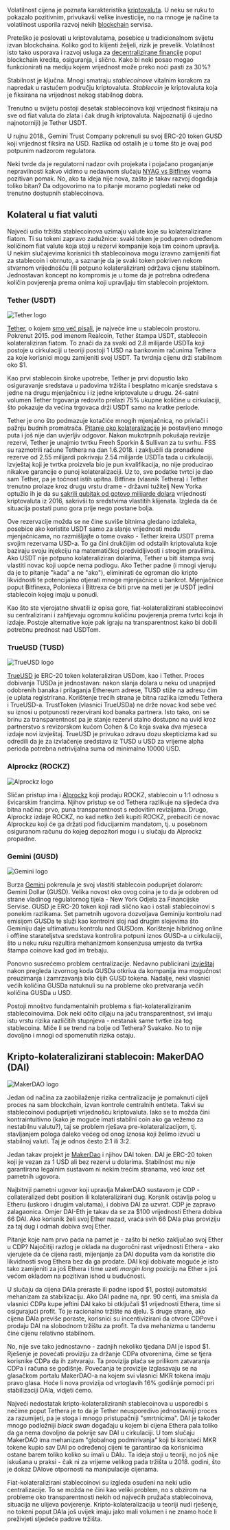 Volatilnost cijena je poznata karakteristika [kriptovaluta](https://bitfalls.com/hr/2017/08/20/cryptocurrency/). U neku se ruku to pokazalo pozitivnim, privukavši velike investicije, no na mnoge je načine ta volatilnost usporila razvoj nekih [blockchain](https://bitfalls.com/hr/2017/08/20/blockchain-explained-blockchain-works/) servisa.

Preteško je poslovati u kriptovalutama, posebice u tradicionalnom svijetu izvan blockchaina. Koliko god to klijenti željeli, rizik je prevelik. Volatilnost isto tako usporava i razvoj usluga za [decentralizirane financije](https://bitfalls.com/hr/tag/defi/) poput blockchain kredita, osiguranja, i slično. Kako bi neki posao mogao funkcionirati na mediju kojem vrijednost može preko noći pasti za 30%?

Stabilnost je ključna. Mnogi smatraju _stablecoinove_ vitalnim korakom za napredak u rastućem području kriptovaluta. _Stablecoin_ je kriptovaluta koja je fiksirana na vrijednost nekog stabilnog dobra.

Trenutno u svijetu postoji desetak stablecoinova koji vrijednost fiksiraju na sve od fiat valuta do zlata i čak drugih kriptovaluta. Najpoznatiji (i ujedno najnotorniji) je Tether USDT.

U rujnu 2018., Gemini Trust Company pokrenuli su svoj ERC-20 token GUSD koji vrijednost fiksira na USD. Razlika od ostalih je u tome što je ovaj pod potpunim nadzorom regulatora.

Neki tvrde da je regulatorni nadzor ovih projekata i pojačano proganjanje nepravilnosti kakvo vidimo u nedavnom slučaju [NYAG vs Bitfinex](https://www.youtube.com/watch?v=UjQjq1eWqCc) veoma pozitivan pomak. No, ako ta ideja nije nova, zašto je takav razvoj događaja toliko bitan? Da odgovorimo na to pitanje moramo pogledati neke od trenutno dostupnih stablecoinova.

## Kolateral u fiat valuti

Najveći udio tržišta stablecoinova uzimaju valute koje su kolateralizirane fiatom. Ti su tokeni zapravo zadužnice: svaki token je podupren određenom količinom fiat valute koja stoji u rezervi kompanije koja tim coinom upravlja. U nekim slučajevima korisnici tih stablecoinova mogu izravno zamijeniti fiat za stablecoin i obrnuto, a saznanje da je svaki token pokriven nekom stvarnom vrijednošću (ili potpuno kolateraliziran) održava cijenu stabilnom. Jednostavan koncept no kompromis je u tome da je potrebna određena količin povjerenja prema onima koji upravljaju tim stablecoin projektom.

### Tether (USDT)

![Tether logo](https://bitfalls.com/wp-content/uploads/2018/10/tether.png)

[Tether](https://tether.to), o kojem [smo već pisali](https://bitfalls.com/hr/2017/10/21/the-curious-tale-of-tethers/), je najveće ime u stablecoin prostoru. Pokrenut 2015. pod imenom Realcoin, Tether štampa USDT, stablecoin kolateraliziran fiatom. To znači da za svaki od 2.8 milijarde USDTa koji postoje u cirkulaciji u teoriji postoji 1 USD na bankovnim računima Tethera za koje korisnici mogu zamijeniti svoj USDT. Ta tvrdnja cijenu drži stabilnom oko $1.

Kao prvi stablecoin široke upotrebe, Tether je prvi dopustio lako osiguravanje sredstava u padovima tržišta i besplatno micanje sredstava s jedne na drugu mjenjačnicu i iz jedne kriptovalute u drugu. 24-satni volumen Tether trgovanja redovito prelazi 75% ukupne količine u cirkulaciji, što pokazuje da većina trgovaca drži USDT samo na kratke periode.

Tether je ono što podmazuje kotačiće mnogih mjenjačnica, no privlači i pažnju budnih promatrača. [Pitanje oko kolateralizacije](https://bitfalls.com/hr/2017/10/21/the-curious-tale-of-tethers/) je postavljeno mnogo puta i još nije dan uvjerljiv odgovor. Nakon mukotrpnih pokušaja revizije rezervi, Tether je unajmio tvrtku Freeh Sporkin & Sullivan za tu svrhu. FSS su razmotrili račune Tethera na dan 1.6.2018. i zaključili da pronađene rezerve od 2.55 milijardi pokrivaju 2.54 milijarde USDTa tada u cirkulaciji. Izvještaj koji je tvrtka proizvela bio je pun kvalifikacija, no nije producirao nikakve garancije o punoj kolateralizaciji. Uz to, sve podatke tvrtci je dao sam Tether, pa je točnost istih upitna. Bitfinex (vlasnik Tethera) i Tether trenutno prolaze kroz drugu vrstu drame - državni tužitelj New Yorka optužio ih je da su [sakrili gubitak od gotovo milijarde dolara](https://www.youtube.com/watch?v=UjQjq1eWqCc) vrijednosti kriptovaluta iz 2016, sakrivši to sredstvima vlastitih klijenata. Izgleda da će situacija postati puno gora prije nego postane bolja.

Ove rezervacije možda se ne čine suviše bitnima gledano izdaleka, posebice ako koristite USDT samo za slanje vrijednosti među mjenjačnicama, no razmišljajte o tome ovako - Tether kreira USDT prema svojim rezervama USD-a. To ga čini drukčijim od odstalih kriptovaluta koje baziraju svoju injekciju na matematičkoj predvidljivosti i strogim pravilima. Ako USDT nije potpuno kolateraliziran dolarima, Tether u biti štampa svoj vlastiti novac koji uopće nema podlogu. Ako Tether padne (i mnogi vjeruju da je to pitanje "kada" a ne "ako"), eliminirati će ogroman dio kripto likvidnosti te potencijalno otjerati mnoge mjenjačnice u bankrot. Mjenjačnice poput Bitfinexa, Poloniexa i Bittrexa će biti prve na meti jer je USDT jedini stablecoin kojeg imaju u ponudi.

Kao što ste vjerojatno shvatili iz opisa gore, fiat-kolateralizirani stablecoinovi su centralizirani i zahtjevaju ogromnu količinu povjerenja prema tvrtci koja ih izdaje. Postoje alternative koje pak igraju na transparentnost kako bi dobili potrebnu prednost nad USDTom.

### TrueUSD (TUSD)

![TrueUSD logo](https://bitfalls.com/wp-content/uploads/2018/10/tusd.png)

[TrueUSD](https://www.trusttoken.com/trueusd/) je ERC-20 token kolateraliziran USDom, kao i Tether. Proces dobivanja TUSDa je jednostavan: nakon slanja dolara u neku od unaprijed odobrenih banaka i prilaganja Ethereum adrese, TUSD stiže na adresu čim je uplata registrirana. Korištenje trećih strana je bitna razlika između Tethera i TrueUSD-a. TrustToken (vlasnici TrueUSDa) ne drže novac kod sebe već su iznosi u potpunosti rezervirani kod banaka partnera. Isto tako, oni se brinu za transparentnost pa je stanje rezervi stalno dostupno na uvid kroz partnerstvo s revizorskom kućom Cohen & Co koja svaka dva mjeseca izdaje novi izvještaj. TrueUSD je privukao zdravu dozu skepticizma kad su odredili da je za izvlačenje sredstava iz TUSD u USD za vrijeme alpha perioda potrebna netrivijalna suma od minimalno 10000 USD.

### Alprockz (ROCKZ)

![Alprockz logo](https://bitfalls.com/wp-content/uploads/2018/10/alprockz.png)

Sličan pristup ima i [Alprockz](https://alprockz.ch) koji prodaju ROCKZ, stablecoin u 1:1 odnosu s švicarskim francima. Njihov pristup se od Tethera razlikuje na sljedeća dva bitna načina: prvo, puna transparentnost s redovitim revizijama. Drugo, Alprockz izdaje ROCKZ, no kad netko želi kupiti ROCKZ, prebaciti će novac Alprockzu koji će ga držati pod fiducijarnim mandatom, tj. u posebnom osiguranom računu do kojeg depozitori mogu i u slučaju da Alprockz propadne.

### Gemini (GUSD)

![Gemini logo](https://bitfalls.com/wp-content/uploads/2018/10/gemini.png)

Burza [Gemini](https://gemini.com/dollar/) pokrenula je svoj vlastiti stablecoin poduprijet dolarom: Gemini Dollar (GUSD). Velika novost oko ovog coina je to da je odobren od strane vladinog regulatornog tijela - New York Odjela za Financijske Servise. GUSD je ERC-20 token koji radi slično kao i ostali stablecoinovi s ponekim razlikama. Set pametnih ugovora dozvoljava Geminiju kontrolu nad emisijom GUSDa te služi kao kontrolni sloj nad drugim slojevima što Geminiju daje ultimativnu kontrolu nad GUSDom. Korištenje hibridnog online i offline starateljstva sredstava kontrolira potpuni iznos GUSD-a u cirkulaciji, što u neku ruku rezultira mehanizmom konsenzusa umjesto da tvrtka štampa coinove kad god im trebaju.

Ponovno susrećemo problem centralizacije. Nedavno publicirani [izvještaj](https://blog.goodaudience.com/gemini-can-make-gusd-non-transferrable-at-any-moment-code-review-a28d58ef6a61) nakon pregleda izvornog koda GUSDa otkriva da kompanija ima mogućnost preuzimanja i zamrzavanja bilo čijih GUSD tokena. Nadalje, neki vlasnici većih količina GUSDa natuknuli su na probleme oko pretvaranja većih količina GUSDa u USD.

Postoji mnoštvo fundamentalnih problema s fiat-kolateraliziranim stablecoinovima. Dok neki očito ciljaju na jaču transparentnost, svi imaju istu vrstu rizika različitih stupnjeva - nestanak same tvrtke iza tog stablecoina. Miče li se trend na bolje od Tethera? Svakako. No to nije dovoljno i mnogi od spomenutih rizika ostaju.

## Kripto-kolateralizirani stablecoin: MakerDAO (DAI)

![MakerDAO logo](https://bitfalls.com/wp-content/uploads/2018/10/maker.png)

Jedan od načina za zaobilaženje rizika centralizacije je pomaknuti cijeli proces na sam blockchain, izvan kontrole centralnih entiteta. Takvi su stablecoinovi poduprijeti vrijednošću kriptovaluta. Iako se to možda čini kontraintuitivno (kako je moguće imati stabilni coin ako ga vežemo za nestabilnu valutu?), taj se problem rješava pre-kolateralizacijom, tj. stavljanjem pologa daleko većeg od onog iznosa koji želimo izvući u stabilnoj valuti. Taj je odnos često 2:1 ili 3:2.

Jedan takav projekt je [MakerDao](https://makerdao.com) i njihov DAI token. DAI je ERC-20 token koji je vezan za 1 USD ali bez rezervi u dolarima. Stabilnost mu nije garantirana legalnim sustavom ni nekim trećim stranama, već kroz set pametnih ugovora.

Najbitniji pametni ugovor koji upravlja MakerDAO sustavom je CDP - collateralized debt position ili kolateralizirani dug. Korsnik ostavlja polog u Etheru (uskoro i drugim valutama), i dobiva DAI za uzvrat. CDP je zapravo zalagaonica. Omjer DAI-Eth je takav da se za $100 vrijednosti Ethera dobiva 66 DAI. Ako korisnik želi svoj Ether nazad, vraća svih 66 DAIa plus proviziju za taj dug i odmah dobiva svoj Ether.

Pitanje koje nam prvo pada na pamet je - zašto bi netko zaključao svoj Ether u CDP? Najočitiji razlog je oklada na dugoročni rast vrijednosti Ethera - ako vjerujete da će cijena rasti, mijenjanje za DAI dopušta vam da koristite dio likvidnosti svog Ethera bez da ga prodate. DAI koji dobivate moguće je isto tako zamijeniti za još Ethera i time uzeti _margin long_ poziciju na Ether s još većom okladom na pozitivan ishod u budućnosti.

U slučaju da cijena DAIa preraste ili padne ispod $1, postoji automatski mehanizam za stabilizaciju. Ako DAI padne na, npr. 90 centi, ima smisla da vlasnici CDPa kupe jeftini DAI kako bi otključali $1 vrijednosti Ethera, time si osigurajući profit. To je racionalno tržište na djelu. S druge strane, ako cijena DAIa previše poraste, korisnici su incentivizirani da otvore CDPove i prodaju DAI na slobodnom tržištu za profit. Ta dva mehanizma u tandemu čine cijenu relativno stabilnom.

No, nije sve tako jednostavno - zadnjih nekoliko tjedana DAI je ispod $1. Rješenje je povećati proviziju za držanje CDPa otvorenima, čime se tjera korisnike CDPa da ih zatvaraju. Ta provizija plaća se prilikom zatvaranja CDPa i računa se godišnje. Povećanja te provizije izglasavaju se na glasačkom portalu MakerDAO-a na kojem svi vlasnici MKR tokena imaju pravo glasa. Hoće li nova provizija od vrtoglavih 16% godišnje pomoći pri stabilizaciji DAIa, vidjeti ćemo.

Najveći nedostatak kripto-kolateraliziranih stablecoinova u usporedbi s nečime poput Tethera je to da je Tether neusporedivo jednostavniji proces za razumijeti, pa je stoga i mnogo pristupačniji "smrtnicima". DAI je također mnogo podložniji _black swan_ događaju u kojem bi cijena Ethera pala toliko da ga nema dovoljno da pokrije sav DAI u cirkulaciji. U tom slučaju MakerDAO ima mehanizam "globalnog podmirivanja" koji bi koristeći MKR tokene kupio sav DAI po određenoj cijeni te garantirao da korisnicima ostane barem toliko koliko su imali u DAIu. Ta ideja stoji u teoriji, no još nije iskušana u praksi - čak ni za vrijeme velikog pada tržišta u 2018. godini, što je dokaz DAIove otpornosti na manipulacije cijenama.

Fiat-kolateralizirani stablecoinovi su izgleda osuđeni na neki udio centralizacije. To se možda ne čini kao veliki problem, no s obzirom na probleme oko transparentnosti nekih od najvećih pružača stablecoinova, situacija ne ulijeva povjerenje. Kripto-kolateralizacija u teoriji nudi rješenje, no tokeni poput DAIa još uvijek imaju jako mali volumen i ne znamo hoće li preživjeti sljedeće padove tržišta.